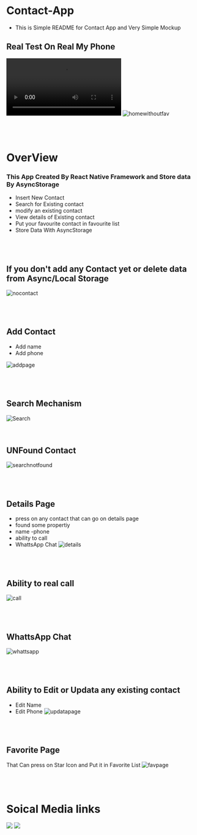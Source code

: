 # Contact-App
* This is Simple README for Contact App and Very Simple Mockup
## Real Test On Real My Phone
![ContactAppTest](https://user-images.githubusercontent.com/88752412/168181735-6245921e-0745-44f9-aeae-5cb882355549.mp4)
![homewithoutfav](https://user-images.githubusercontent.com/88752412/168162218-b2ea7cb6-965e-4a6b-9609-006a70d0ecd5.png)<br><br><br><br>
# OverView
### This App Created By React Native Framework and Store data By AsyncStorage
* Insert New Contact
* Search for Existing contact 
* modify an existing contact
* View details of Existing contact 
* Put your favourite contact in favourite list
* Store Data With AsyncStorage <br><br><br><br>

## If you don't add any Contact yet or delete data from Async/Local Storage 
![nocontact](https://user-images.githubusercontent.com/88752412/168160197-cb41f242-f7a2-474b-9c5e-4e1c696a68ec.png) <br><br><br><br>

## Add Contact
* Add name 
* Add phone 

![addpage](https://user-images.githubusercontent.com/88752412/168163500-95210c48-c7d6-4e9c-9bfa-83b456814113.png) <br><br><br><br>

## Search Mechanism 
![Search](https://user-images.githubusercontent.com/88752412/168160256-c3a95c6c-89be-429c-ac9c-b0d2fd4308c9.png)<br><br><br>

## UNFound Contact 

![searchnotfound](https://user-images.githubusercontent.com/88752412/168160340-c5aba8aa-9487-4f15-8b85-7982d14450be.png)<br><br><br><br>
## Details Page
* press on any contact that can go on details page 
* found some propertiy 
* name -phone 
* ability to call 
* WhattsApp Chat
![details](https://user-images.githubusercontent.com/88752412/168160410-b0bd55de-802f-459a-b8bc-632b352cfe3a.png) <br><br><br><br>
## Ability to real call
![call](https://user-images.githubusercontent.com/88752412/168160566-567c2c83-6dca-4b51-a383-44162b870ff5.png)<br><br><br><br>
## WhattsApp Chat 
![whattsapp](https://user-images.githubusercontent.com/88752412/168161635-d6b9b16c-38b4-40d2-bd17-078aa9296b0b.png)<br><br><br><br>
## Ability to Edit or Updata any existing contact
* Edit Name
* Edit Phone
![updatapage](https://user-images.githubusercontent.com/88752412/168163571-0ed99750-e15f-4ec0-9ac9-eb0102199889.png)<br><br><br><br>
## Favorite Page 
That Can press on Star Icon and Put it in Favorite List
![favpage](https://user-images.githubusercontent.com/88752412/168160098-6ce439a9-48fd-4323-8b1c-1cbeca9444d1.png)<br><br><br><br>
# Soical Media links
<p align="flex-start">
    <a href="mailto:aymangabllah71@gmail.com"><img src="https://img.shields.io/badge/Gmail-%231FA1F1?style=square&logo=Gmail&logoColor=red"/></a>
    <a href="https://www.linkedin.com/in/ayman-gaballah-9b57a421a/"><img src="https://img.shields.io/badge/linkedin-%230177B5?style=flat&logo=linkedin&logoColor=white"/></a>
  </p>
